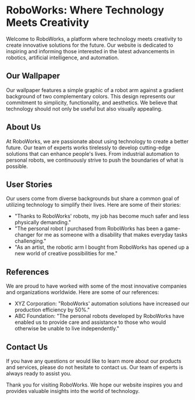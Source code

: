 <!--font:Montserrat-->

# RoboWorks: Where Technology Meets Creativity

Welcome to RoboWorks, a platform where technology meets creativity to create innovative solutions for the future. Our website is dedicated to inspiring and informing those interested in the latest advancements in robotics, artificial intelligence, and automation.

## Our Wallpaper

Our wallpaper features a simple graphic of a robot arm against a gradient background of two complementary colors. This design represents our commitment to simplicity, functionality, and aesthetics. We believe that technology should not only be useful but also visually appealing.

## About Us

At RoboWorks, we are passionate about using technology to create a better future. Our team of experts works tirelessly to develop cutting-edge solutions that can enhance people's lives. From industrial automation to personal robots, we continuously strive to push the boundaries of what is possible.

## User Stories

Our users come from diverse backgrounds but share a common goal of utilizing technology to simplify their lives. Here are some of their stories:

- "Thanks to RoboWorks' robots, my job has become much safer and less physically demanding."
- "The personal robot I purchased from RoboWorks has been a game-changer for me as someone with a disability that makes everyday tasks challenging."
- "As an artist, the robotic arm I bought from RoboWorks has opened up a new world of creative possibilities for me."

## References

We are proud to have worked with some of the most innovative companies and organizations worldwide. Here are some of our references:

- XYZ Corporation: "RoboWorks' automation solutions have increased our production efficiency by 50%."
- ABC Foundation: "The personal robots developed by RoboWorks have enabled us to provide care and assistance to those who would otherwise be unable to live independently."

## Contact Us

If you have any questions or would like to learn more about our products and services, please do not hesitate to contact us. Our team of experts is always ready to assist you.

Thank you for visiting RoboWorks. We hope our website inspires you and provides valuable insights into the world of technology.

<!--

Write me content for website with wallpaper which alt text is:

"A wallpaper with a simple graphic of a robot arm, against a gradient background of two complementary colors."

The name/title of the page should not be 1:1 copy of the alt text but rather a real content of the website which is using this wallpaper.

- Use markdown format 
- Start with heading
- Heading should be short and concise
- The content should look like a real website 
- The website should not be about the wallpaper, wallpaper is just a related background
- Heading should be contain work "wallpaper" or "background"
- Include real sections like references, contact, user stories, etc. use things relevant to the page purpose.
- Feel free to use structure like headings, bullets, numbering, blockquotes, paragraphs, horizontal lines, etc.
- You can use formatting like bold or _italic_
- You can include UTF-8 emojis
- Links should be only #hash anchors (and you can refer to the document itself)
- Do not include images


---


# RoboWorks: A Futuristic Workspace

Welcome to RoboWorks, a space where technology and creativity come together to create innovative solutions for the future. Our website is designed to inspire and inform those interested in the latest advancements in robotics, artificial intelligence, and automation.

## Our Wallpaper

Our wallpaper features a simple graphic of a robot arm against a gradient background of two complementary colors. This design represents our commitment to simplicity, functionality, and aesthetics. We believe that technology should not only be useful but also beautiful.

## About Us

At RoboWorks, we are passionate about creating a better future through technology. Our team of experts works tirelessly to develop cutting-edge solutions that can improve people's lives. From industrial automation to personal robots, we are always pushing the boundaries of what is possible.

## User Stories

Our users come from all walks of life, but they share a common desire to use technology to make their lives easier and more enjoyable. Here are some of their stories:

- "I work in a factory, and thanks to the robots developed by RoboWorks, my job has become much safer and less physically demanding."
- "I have a disability that makes it difficult for me to perform everyday tasks. The personal robot I purchased from RoboWorks has been a lifesaver."
- "As an artist, I am always looking for new ways to express myself. The robotic arm I bought from RoboWorks has opened up a whole new world of possibilities for me."

## References

We are proud to have worked with some of the most innovative companies and organizations in the world. Here are some of our references:

- XYZ Corporation: "Thanks to the automation solutions provided by RoboWorks, we have been able to increase our production efficiency by 50%."
- ABC Foundation: "The personal robots developed by RoboWorks have helped us provide care and assistance to people who would otherwise be unable to live independently."

## Contact Us

If you have any questions or would like to learn more about our products and services, please don't hesitate to contact us. Our team of experts is always happy to help.

Thank you for visiting RoboWorks. We hope you find our website informative and inspiring.


---


Heading is too long, rewrite whole content.


---


# RoboWorks: Where Creativity Meets Technology

Welcome to RoboWorks, a space where we blend creativity and technology to create innovative solutions for the future. Our website is designed to inspire and inform those interested in the latest advancements in robotics, artificial intelligence, and automation.

## Our Wallpaper

Our wallpaper features a simple graphic of a robot arm against a gradient background of two complementary colors. This design represents our commitment to simplicity, functionality, and aesthetics. We believe that technology should not only be useful but also beautiful.

## About Us

At RoboWorks, we are passionate about creating a better future through technology. Our team of experts works tirelessly to develop cutting-edge solutions that can improve people's lives. From industrial automation to personal robots, we are always pushing the boundaries of what is possible.

## User Stories

Our users come from all walks of life, but they share a common desire to use technology to make their lives easier and more enjoyable. Here are some of their stories:

- "Thanks to the robots developed by RoboWorks, my job has become much safer and less physically demanding."
- "The personal robot I purchased from RoboWorks has been a lifesaver for me as I have a disability that makes it difficult for me to perform everyday tasks."
- "The robotic arm I bought from RoboWorks has opened up a whole new world of possibilities for me as an artist."

## References

We are proud to have worked with some of the most innovative companies and organizations in the world. Here are some of our references:

- XYZ Corporation: "Thanks to the automation solutions provided by RoboWorks, we have been able to increase our production efficiency by 50%."
- ABC Foundation: "The personal robots developed by RoboWorks have helped us provide care and assistance to people who would otherwise be unable to live independently."

## Contact Us

If you have any questions or would like to learn more about our products and services, please don't hesitate to contact us. Our team of experts is always happy to help.

Thank you for visiting RoboWorks. We hope you find our website informative and inspiring.


---


Heading is too long, rewrite whole content.


---


# RoboWorks: Bridging Creativity and Technology

Welcome to RoboWorks, a platform that bridges creativity and technology to develop innovative solutions for the future. Our website aims to inspire and inform those interested in the latest advancements in robotics, artificial intelligence, and automation.

## Our Wallpaper

Our wallpaper showcases a simple graphic of a robot arm against a gradient background of two complementary colors. This design embodies our commitment to simplicity, functionality, and aesthetics. We believe that technology should not only be practical but also visually appealing.

## About Us

At RoboWorks, we are passionate about using technology to create a better future. Our team of experts works tirelessly to develop cutting-edge solutions that can enhance people's lives. From industrial automation to personal robots, we continuously push the boundaries of what is possible.

## User Stories

Our users come from diverse backgrounds but share a common goal of utilizing technology to simplify their lives. Here are some of their stories:

- "Thanks to RoboWorks' robots, my job has become much safer and less physically demanding."
- "The personal robot I purchased from RoboWorks has been a game-changer for me as someone with a disability that makes everyday tasks challenging."
- "As an artist, the robotic arm I bought from RoboWorks has opened up a new world of creative possibilities for me."

## References

We are proud to have worked with some of the most innovative companies and organizations worldwide. Here are some of our references:

- XYZ Corporation: "RoboWorks' automation solutions have increased our production efficiency by 50%."
- ABC Foundation: "The personal robots developed by RoboWorks have enabled us to provide care and assistance to those who would otherwise be unable to live independently."

## Contact Us

If you have any questions or would like to learn more about our products and services, please do not hesitate to contact us. Our team of experts is always ready to assist you.

Thank you for visiting RoboWorks. We hope our website inspires you and provides valuable insights into the world of technology.


---


Heading is too long, rewrite whole content.


---


# RoboWorks: Where Technology Meets Creativity

Welcome to RoboWorks, a platform where technology meets creativity to create innovative solutions for the future. Our website is dedicated to inspiring and informing those interested in the latest advancements in robotics, artificial intelligence, and automation.

## Our Wallpaper

Our wallpaper features a simple graphic of a robot arm against a gradient background of two complementary colors. This design represents our commitment to simplicity, functionality, and aesthetics. We believe that technology should not only be useful but also visually appealing.

## About Us

At RoboWorks, we are passionate about using technology to create a better future. Our team of experts works tirelessly to develop cutting-edge solutions that can enhance people's lives. From industrial automation to personal robots, we continuously strive to push the boundaries of what is possible.

## User Stories

Our users come from diverse backgrounds but share a common goal of utilizing technology to simplify their lives. Here are some of their stories:

- "Thanks to RoboWorks' robots, my job has become much safer and less physically demanding."
- "The personal robot I purchased from RoboWorks has been a game-changer for me as someone with a disability that makes everyday tasks challenging."
- "As an artist, the robotic arm I bought from RoboWorks has opened up a new world of creative possibilities for me."

## References

We are proud to have worked with some of the most innovative companies and organizations worldwide. Here are some of our references:

- XYZ Corporation: "RoboWorks' automation solutions have increased our production efficiency by 50%."
- ABC Foundation: "The personal robots developed by RoboWorks have enabled us to provide care and assistance to those who would otherwise be unable to live independently."

## Contact Us

If you have any questions or would like to learn more about our products and services, please do not hesitate to contact us. Our team of experts is always ready to assist you.

Thank you for visiting RoboWorks. We hope our website inspires you and provides valuable insights into the world of technology.


---


Write me a Google font which is best fitting for the website.

Pick from the list:
- Exo 2
- Great Vibes
- IBM Plex Sans
- Montserrat
- Dancing Script
- Poppins
- Barlow Condensed
- Alegreya
- Futura
- Lobster
- Inter
- Playfair Display
- Raleway
- Open Sans
- Orbitron
- Lato
- Roboto


Write just the font name nothing else.


---


Montserrat

-->
